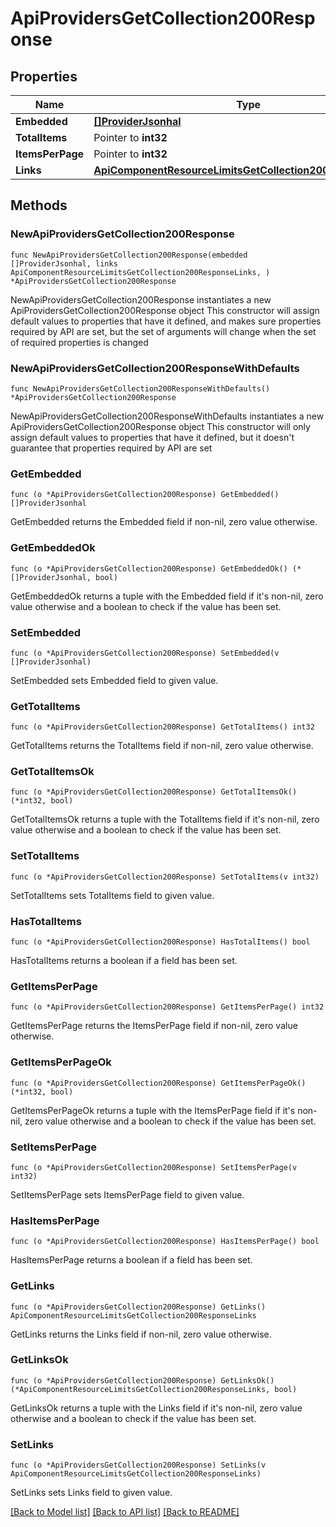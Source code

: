# ApiProvidersGetCollection200Response

## Properties

Name | Type | Description | Notes
------------ | ------------- | ------------- | -------------
**Embedded** | [**[]ProviderJsonhal**](ProviderJsonhal.md) |  | 
**TotalItems** | Pointer to **int32** |  | [optional] 
**ItemsPerPage** | Pointer to **int32** |  | [optional] 
**Links** | [**ApiComponentResourceLimitsGetCollection200ResponseLinks**](ApiComponentResourceLimitsGetCollection200ResponseLinks.md) |  | 

## Methods

### NewApiProvidersGetCollection200Response

`func NewApiProvidersGetCollection200Response(embedded []ProviderJsonhal, links ApiComponentResourceLimitsGetCollection200ResponseLinks, ) *ApiProvidersGetCollection200Response`

NewApiProvidersGetCollection200Response instantiates a new ApiProvidersGetCollection200Response object
This constructor will assign default values to properties that have it defined,
and makes sure properties required by API are set, but the set of arguments
will change when the set of required properties is changed

### NewApiProvidersGetCollection200ResponseWithDefaults

`func NewApiProvidersGetCollection200ResponseWithDefaults() *ApiProvidersGetCollection200Response`

NewApiProvidersGetCollection200ResponseWithDefaults instantiates a new ApiProvidersGetCollection200Response object
This constructor will only assign default values to properties that have it defined,
but it doesn't guarantee that properties required by API are set

### GetEmbedded

`func (o *ApiProvidersGetCollection200Response) GetEmbedded() []ProviderJsonhal`

GetEmbedded returns the Embedded field if non-nil, zero value otherwise.

### GetEmbeddedOk

`func (o *ApiProvidersGetCollection200Response) GetEmbeddedOk() (*[]ProviderJsonhal, bool)`

GetEmbeddedOk returns a tuple with the Embedded field if it's non-nil, zero value otherwise
and a boolean to check if the value has been set.

### SetEmbedded

`func (o *ApiProvidersGetCollection200Response) SetEmbedded(v []ProviderJsonhal)`

SetEmbedded sets Embedded field to given value.


### GetTotalItems

`func (o *ApiProvidersGetCollection200Response) GetTotalItems() int32`

GetTotalItems returns the TotalItems field if non-nil, zero value otherwise.

### GetTotalItemsOk

`func (o *ApiProvidersGetCollection200Response) GetTotalItemsOk() (*int32, bool)`

GetTotalItemsOk returns a tuple with the TotalItems field if it's non-nil, zero value otherwise
and a boolean to check if the value has been set.

### SetTotalItems

`func (o *ApiProvidersGetCollection200Response) SetTotalItems(v int32)`

SetTotalItems sets TotalItems field to given value.

### HasTotalItems

`func (o *ApiProvidersGetCollection200Response) HasTotalItems() bool`

HasTotalItems returns a boolean if a field has been set.

### GetItemsPerPage

`func (o *ApiProvidersGetCollection200Response) GetItemsPerPage() int32`

GetItemsPerPage returns the ItemsPerPage field if non-nil, zero value otherwise.

### GetItemsPerPageOk

`func (o *ApiProvidersGetCollection200Response) GetItemsPerPageOk() (*int32, bool)`

GetItemsPerPageOk returns a tuple with the ItemsPerPage field if it's non-nil, zero value otherwise
and a boolean to check if the value has been set.

### SetItemsPerPage

`func (o *ApiProvidersGetCollection200Response) SetItemsPerPage(v int32)`

SetItemsPerPage sets ItemsPerPage field to given value.

### HasItemsPerPage

`func (o *ApiProvidersGetCollection200Response) HasItemsPerPage() bool`

HasItemsPerPage returns a boolean if a field has been set.

### GetLinks

`func (o *ApiProvidersGetCollection200Response) GetLinks() ApiComponentResourceLimitsGetCollection200ResponseLinks`

GetLinks returns the Links field if non-nil, zero value otherwise.

### GetLinksOk

`func (o *ApiProvidersGetCollection200Response) GetLinksOk() (*ApiComponentResourceLimitsGetCollection200ResponseLinks, bool)`

GetLinksOk returns a tuple with the Links field if it's non-nil, zero value otherwise
and a boolean to check if the value has been set.

### SetLinks

`func (o *ApiProvidersGetCollection200Response) SetLinks(v ApiComponentResourceLimitsGetCollection200ResponseLinks)`

SetLinks sets Links field to given value.



[[Back to Model list]](../README.md#documentation-for-models) [[Back to API list]](../README.md#documentation-for-api-endpoints) [[Back to README]](../README.md)


